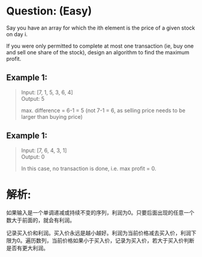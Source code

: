# Question: (Easy)

Say you have an array for which the ith element is the price of a given stock on day i.

If you were only permitted to complete at most one transaction (ie, buy one and sell one share of the stock), design an algorithm to find the maximum profit.

## Example 1:

>Input: [7, 1, 5, 3, 6, 4] <br>
>Output: 5				<br>
>
>max. difference = 6-1 = 5 (not 7-1 = 6, as selling price needs to be larger than buying price)

## Example 1:

>Input: [7, 6, 4, 3, 1] <br>
>Output: 0				<br>
>
>In this case, no transaction is done, i.e. max profit = 0.

# 解析:

如果输入是一个单调递减或持续不变的序列，利润为0。只要后面出现的任意一个数大于前面的，就会有利润。

记录买入价和利润。买入价永远是越小越好。利润为当前价格减去买入价，利润下限为0。遍历数列，当前价格如果小于买入价，记录为买入价，若大于买入价判断是否有更大利润。